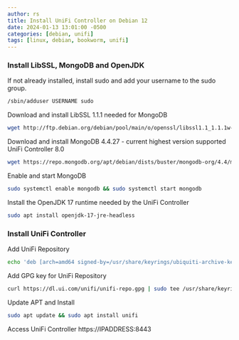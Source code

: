 ```yaml
---
author: rs
title: Install UniFi Controller on Debian 12
date: 2024-01-13 13:01:00 -0500 
categories: [debian, unifi]
tags: [linux, debian, bookworm, unifi]
---
```


### Install LibSSL, MongoDB and OpenJDK

If not already installed, install sudo and add your username to the sudo group.
```bash
/sbin/adduser USERNAME sudo
```

Download and install LibSSL 1.1.1 needed for MongoDB
```bash
wget http://ftp.debian.org/debian/pool/main/o/openssl/libssl1.1_1.1.1w-0+deb11u1_amd64.deb -O libssl.deb && sudo dpkg -i libssl.deb
```

Download and install MongoDB 4.4.27 - current highest version supported UniFi Controller 8.0
```bash
wget https://repo.mongodb.org/apt/debian/dists/buster/mongodb-org/4.4/main/binary-amd64/mongodb-org-server_4.4.27_amd64.deb -O mongodb.deb && sudo dpkg -i mongodb.deb
``` 

Enable and start MongoDB
```bash
sudo systemctl enable mongodb && sudo systemctl start mongodb
```

Install the OpenJDK 17 runtime needed by the UniFi Controller 
```bash
sudo apt install openjdk-17-jre-headless
```
  
  
### Install UniFi Controller

Add UniFi Repository
```bash
echo 'deb [arch=amd64 signed-by=/usr/share/keyrings/ubiquiti-archive-keyring.gpg] https://www.ui.com/downloads/unifi/debian stable ubiquiti' | sudo tee /etc/apt/sources.list.d/100-ubnt-unifi.list >/dev/null
```

Add GPG key for UniFi Repository
```bash
curl https://dl.ui.com/unifi/unifi-repo.gpg | sudo tee /usr/share/keyrings/ubiquiti-archive-keyring.gpg >/dev/null
```

Update APT and Install
```bash
sudo apt update && sudo apt install unifi
```

Access UniFi Controller 
https://IPADDRESS:8443





